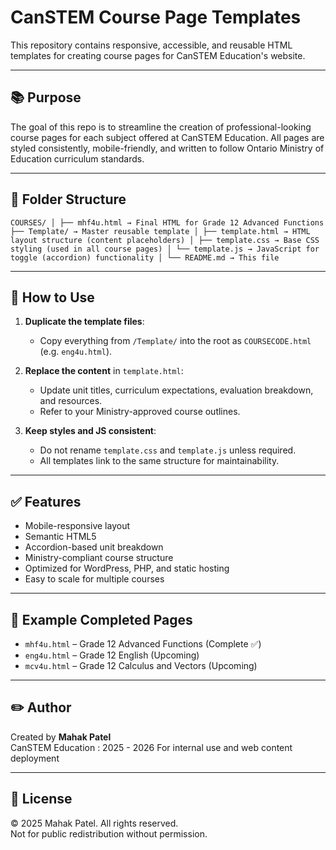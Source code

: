 # CanSTEM Course Page Templates

This repository contains responsive, accessible, and reusable HTML templates for creating course pages for CanSTEM Education's website.

---

## 📚 Purpose

The goal of this repo is to streamline the creation of professional-looking course pages for each subject offered at CanSTEM Education. All pages are styled consistently, mobile-friendly, and written to follow Ontario Ministry of Education curriculum standards.

---

## 📁 Folder Structure

`
COURSES/
│
├── mhf4u.html → Final HTML for Grade 12 Advanced Functions
├── Template/ → Master reusable template
│ ├── template.html → HTML layout structure (content placeholders)
│ ├── template.css → Base CSS styling (used in all course pages)
│ └── template.js → JavaScript for toggle (accordion) functionality
│
└── README.md → This file
`

---

## 🧠 How to Use

1. **Duplicate the template files**:
   - Copy everything from `/Template/` into the root as `COURSECODE.html` (e.g. `eng4u.html`).

2. **Replace the content** in `template.html`:
   - Update unit titles, curriculum expectations, evaluation breakdown, and resources.
   - Refer to your Ministry-approved course outlines.

3. **Keep styles and JS consistent**:
   - Do not rename `template.css` and `template.js` unless required.
   - All templates link to the same structure for maintainability.

---

## ✅ Features

- Mobile-responsive layout
- Semantic HTML5
- Accordion-based unit breakdown
- Ministry-compliant course structure
- Optimized for WordPress, PHP, and static hosting
- Easy to scale for multiple courses

---

## 📘 Example Completed Pages

- `mhf4u.html` – Grade 12 Advanced Functions (Complete ✅)
- `eng4u.html` – Grade 12 English (Upcoming)
- `mcv4u.html` – Grade 12 Calculus and Vectors (Upcoming)

---

## ✏️ Author

Created by **Mahak Patel**  
CanSTEM Education : 2025 - 2026 
For internal use and web content deployment

---

## 📄 License

© 2025 Mahak Patel. All rights reserved.  
Not for public redistribution without permission.